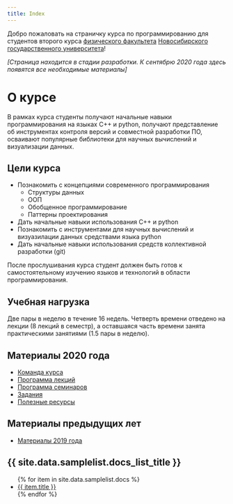 ```yaml
---
title: Index
---
```

Добро пожаловать на страничку курса по программированию для студентов второго курса [физического факультета](http://phys.nsu.ru) [Новосибирского государственного университета](https://www.nsu.ru)!

*[Страница находится в стадии разработки. К сентябрю 2020 года здесь появятся все необходимые материалы]*

# О курсе

В рамках курса студенты получают начальные навыки программирования на языках C++ и python, получают представление об инструментах контроля версий и совместной разработки ПО, осваивают популярные библиотеки для научных вычислений и визуализации данных.

## Цели курса

* Познакомить с концепциями современного программирования
  * Структуры данных
  * ООП
  * Обобщенное программирование
  * Паттерны проектирования
* Дать начальные навыки использования C++ и python
* Познакомить с инструментами для научных вычислений и визуазилации данных средствами языка python
* Дать начальные навыки использования средств коллективной разработки (git)

После прослушивания курса студент должен быть готов к самостоятельному изучению языков и технологий в области программирования.

## Учебная нагрузка

Две пары в неделю в течение 16 недель. Четверть времени отведено на лекции (8 лекций в семестр), а оставшаяся часть времени занята практическими занятиями (1.5 пары в неделю).

## Материалы 2020 года

* [Команда курса](team)
* [Программа лекций](lectures)
* [Программа семинаров](seminars)
* [Задания](problems)
* [Полезные ресурсы](resources)

## Материалы предыдущих лет

* [Материалы 2019 года](https://github.com/VitalyVorobyev/CppPython2019)

<h2>{{ site.data.samplelist.docs_list_title }}</h2>
<ul>
   {% for item in site.data.samplelist.docs %}
      <li><a href="{{ item.url }}">{{ item.title }}</a></li>
   {% endfor %}
</ul>
